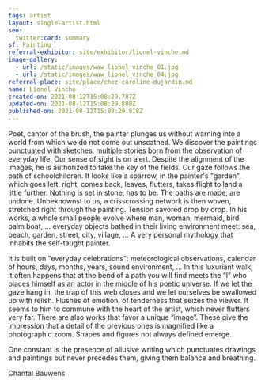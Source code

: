 ```yaml
---
tags: artist
layout: single-artist.html
seo:
  twitter:card: summary
sf: Painting
referral-exhibitor: site/exhibitor/lionel-vinche.md
image-gallery:
  - url: /static/images/waw_lionel_vinche_01.jpg
  - url: /static/images/waw_lionel_vinche_04.jpg
referral-place: site/place/chez-caroline-dujardin.md
name: Lionel Vinche
created-on: 2021-08-12T15:08:29.787Z
updated-on: 2021-08-12T15:08:29.808Z
published-on: 2021-08-12T15:08:29.818Z
---
```

<!--StartFragment-->

Poet, cantor of the brush, the painter plunges us without warning into a world from which we do not come out unscathed. We discover the paintings punctuated with sketches, multiple stories born from the observation of everyday life. Our sense of sight is on alert. Despite the alignment of the images, he is authorized to take the key of the fields. Our gaze follows the path of schoolchildren. It looks like a sparrow, in the painter's "garden", which goes left, right, comes back, leaves, flutters, takes flight to land a little further. Nothing is set in stone, has to be. The paths are made, are undone. Unbeknownst to us, a crisscrossing network is then woven, stretched right through the painting. Tension savored drop by drop. In his works, a whole small people evolve where man, woman, mermaid, bird, palm boat, ... everyday objects bathed in their living environment meet: sea, beach, garden, street, city, village, ... A very personal mythology that inhabits the self-taught painter.

It is built on "everyday celebrations": meteorological observations, calendar of hours, days, months, years, sound environment, ... In this luxuriant walk, it often happens that at the bend of a path you will find meets the “I” who places himself as an actor in the middle of his poetic universe. If we let the gaze hang in, the trap of this web closes and we let ourselves be swallowed up with relish. Flushes of emotion, of tenderness that seizes the viewer. It seems to him to commune with the heart of the artist, which never flutters very far. There are also works that favor a unique “image”. These give the impression that a detail of the previous ones is magnified like a photographic zoom. Shapes and figures not always defined emerge.

One constant is the presence of allusive writing which punctuates drawings and paintings but never precedes them, giving them balance and breathing.



Chantal Bauwens



<!--EndFragment-->